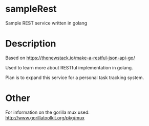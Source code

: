 # sampleRest
Sample REST service written in golang

# Description

Based on https://thenewstack.io/make-a-restful-json-api-go/

Used to learn more about RESTful implementation in golang.

Plan is to expand this service for a personal task tracking system.

# Other

For information on the gorilla mux used: http://www.gorillatoolkit.org/pkg/mux


